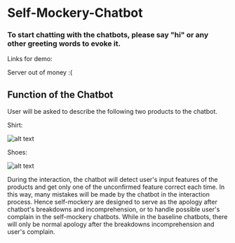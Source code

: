 # Self-Mockery-Chatbot
### To start chatting with the chatbots, please say "hi" or any other greeting words to evoke it.


Links for demo: 

Server out of money :(
<!---
[Self-Mockery bot for buying shirt](http://34.96.193.19/guest/conversations/production/98e09442eaac4c148204551f9197d0fa)

[Baseline bot for buying shirt]http://34.92.23.49/guest/conversations/production/80372a4c83c447038093ab2bfce426ac)

[Self-Mockery bot for buying shoes](http://35.229.141.143/guest/conversations/production/54c90935d41540f19de96020f6887253)

[Baseline bot for buying shoes]http://34.92.23.49:81/guest/conversations/production/504dd857df8a4efba341e0cd7d2d0a8a)
--->

## Function of the Chatbot 


User will be asked to describe the following two products to the chatbot.

Shirt:

![alt text](https://i.imgur.com/tFUjH1W.gif "Dark Blue Shirt with Long Sleeves")

Shoes:

![alt text](https://i.imgur.com/n4suwbO.gif "Light Blue Sneaker with High Upper")

During the interaction, the chatbot will detect user's input features of the products and get only one of the unconfirmed feature correct each time.
In this way, many mistakes will be made by the chatbot in the interaction process. Hence self-mockery are designed to serve as the apology after chatbot's breakdowns and incomprehension, or to handle possible user's complain in the self-mockery chatbots. While in the baseline chatbots, there will only be normal apology after the breakdowns incomprehension and user's complain.

